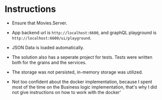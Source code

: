 # Instructions
- Ensure that Movies.Server.
- App backend url is `http://localhost:6600`, and graphQL playground is `http://localhost:6600/ui/playground`. 
- JSON Data is loaded automatically.
- The solution also has a seperate project for tests. Tests were written both for the grains and the services.
- The storage was not persisted, in-memory storage was utilized.


- Not too confident about the docker implementation, because I spent most of the time on the Business logic implementation, that's why I did not give instructions on how to work with the docker'